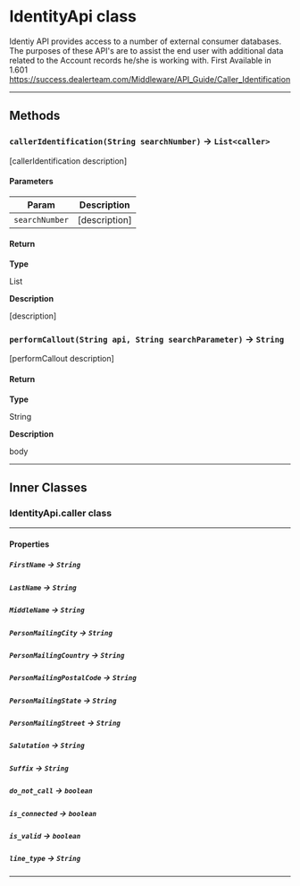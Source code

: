 # IdentityApi class

 Identiy API provides access to a number of external consumer databases. The purposes of these API's are to assist the end user with additional data related to the Account records he/she is working with. First Available in 1.601 https://success.dealerteam.com/Middleware/API_Guide/Caller_Identification

---
## Methods
### `callerIdentification(String searchNumber)` → `List<caller>`

 [callerIdentification description]

#### Parameters
|Param|Description|
|-----|-----------|
|`searchNumber` |  [description] |

#### Return

**Type**

List<caller>

**Description**

[description]

### `performCallout(String api, String searchParameter)` → `String`

 [performCallout description]

#### Return

**Type**

String

**Description**

body

---
## Inner Classes

### IdentityApi.caller class
---
#### Properties

##### `FirstName` → `String`

##### `LastName` → `String`

##### `MiddleName` → `String`

##### `PersonMailingCity` → `String`

##### `PersonMailingCountry` → `String`

##### `PersonMailingPostalCode` → `String`

##### `PersonMailingState` → `String`

##### `PersonMailingStreet` → `String`

##### `Salutation` → `String`

##### `Suffix` → `String`

##### `do_not_call` → `boolean`

##### `is_connected` → `boolean`

##### `is_valid` → `boolean`

##### `line_type` → `String`

---
